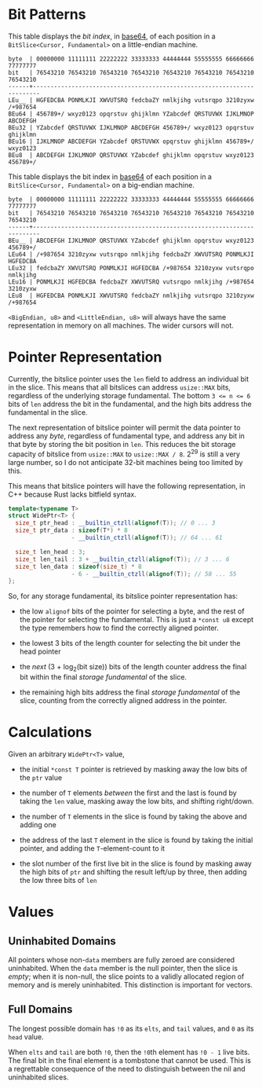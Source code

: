 # Bit Patterns

This table displays the *bit index*, in [base64], of each position in a
`BitSlice<Cursor, Fundamental>` on a little-endian machine.

```text
byte  | 00000000 11111111 22222222 33333333 44444444 55555555 66666666 77777777
bit   | 76543210 76543210 76543210 76543210 76543210 76543210 76543210 76543210
------+------------------------------------------------------------------------
LEu__ | HGFEDCBA PONMLKJI XWVUTSRQ fedcbaZY nmlkjihg vutsrqpo 3210zyxw /+987654
BEu64 | 456789+/ wxyz0123 opqrstuv ghijklmn YZabcdef QRSTUVWX IJKLMNOP ABCDEFGH
BEu32 | YZabcdef QRSTUVWX IJKLMNOP ABCDEFGH 456789+/ wxyz0123 opqrstuv ghijklmn
BEu16 | IJKLMNOP ABCDEFGH YZabcdef QRSTUVWX opqrstuv ghijklmn 456789+/ wxyz0123
BEu8  | ABCDEFGH IJKLMNOP QRSTUVWX YZabcdef ghijklmn opqrstuv wxyz0123 456789+/
```

This table displays the bit index in [base64] of each position in a
`BitSlice<Cursor, Fundamental>` on a big-endian machine.

```text
byte  | 00000000 11111111 22222222 33333333 44444444 55555555 66666666 77777777
bit   | 76543210 76543210 76543210 76543210 76543210 76543210 76543210 76543210
------+------------------------------------------------------------------------
BEu__ | ABCDEFGH IJKLMNOP QRSTUVWX YZabcdef ghijklmn opqrstuv wxyz0123 456789+/
LEu64 | /+987654 3210zyxw vutsrqpo nmlkjihg fedcbaZY XWVUTSRQ PONMLKJI HGFEDCBA
LEu32 | fedcbaZY XWVUTSRQ PONMLKJI HGFEDCBA /+987654 3210zyxw vutsrqpo nmlkjihg
LEu16 | PONMLKJI HGFEDCBA fedcbaZY XWVUTSRQ vutsrqpo nmlkjihg /+987654 3210zyxw
LEu8  | HGFEDCBA PONMLKJI XWVUTSRQ fedcbaZY nmlkjihg vutsrqpo 3210zyxw /+987654
```

`<BigEndian, u8>` and `<LittleEndian, u8>` will always have the same
representation in memory on all machines. The wider cursors will not.

# Pointer Representation

Currently, the bitslice pointer uses the `len` field to address an individual
bit in the slice. This means that all bitslices can address `usize::MAX` bits,
regardless of the underlying storage fundamental. The bottom `3 <= n <= 6` bits
of `len` address the bit in the fundamental, and the high bits address the
fundamental in the slice.

The next representation of bitslice pointer will permit the data pointer to
address any *byte*, regardless of fundamental type, and address any bit in that
byte by storing the bit position in `len`. This reduces the bit storage capacity
of bitslice from `usize::MAX` to `usize::MAX / 8`. 2<sup>29</sup> is still a
very large number, so I do not anticipate 32-bit machines being too limited by
this.

This means that bitslice pointers will have the following representation, in C++
because Rust lacks bitfield syntax.

```cpp
template<typename T>
struct WidePtr<T> {
  size_t ptr_head : __builtin_ctzll(alignof(T)); // 0 ... 3
  size_t ptr_data : sizeof(T*) * 8
                  - __builtin_ctzll(alignof(T)); // 64 ... 61

  size_t len_head : 3;
  size_t len_tail : 3 + __builtin_ctzll(alignof(T)); // 3 ... 6
  size_t len_data : sizeof(size_t) * 8
                  - 6 - __builtin_ctzll(alignof(T)); // 58 ... 55
};
```

So, for any storage fundamental, its bitslice pointer representation has:

- the low `alignof` bits of the pointer for selecting a byte, and the rest of
  the pointer for selecting the fundamental. This is just a `*const u8` except
  the type remembers how to find the correctly aligned pointer.

- the lowest 3 bits of the length counter for selecting the bit under the head
  pointer
- the *next* (3 + log<sub>2</sub>(bit size)) bits of the length counter address
  the final bit within the final *storage fundamental* of the slice.
- the remaining high bits address the final *storage fundamental* of the slice,
  counting from the correctly aligned address in the pointer.

# Calculations

Given an arbitrary `WidePtr<T>` value,

- the initial `*const T` pointer is retrieved by masking away the low bits of
  the `ptr` value

- the number of `T` elements *between* the first and the last is found by taking
  the `len` value, masking away the low bits, and shifting right/down.

- the number of `T` elements in the slice is found by taking the above and
  adding one

- the address of the last `T` element in the slice is found by taking the
  initial pointer, and adding the `T`-element-count to it

- the slot number of the first live bit in the slice is found by masking away
  the high bits of `ptr` and shifting the result left/up by three, then adding
  the low three bits of `len`

# Values

## Uninhabited Domains

All pointers whose non-`data` members are fully zeroed are considered
uninhabited. When the `data` member is the null pointer, then the slice is
*empty*; when it is non-null, the slice points to a validly allocated region of
memory and is merely uninhabited. This distinction is important for vectors.

## Full Domains

The longest possible domain has `!0` as its `elts`, and `tail` values, and `0`
as its `head` value.

When `elts` and `tail` are both `!0`, then the `!0`th element has `!0 - 1` live
bits. The final bit in the final element is a tombstone that cannot be used.
This is a regrettable consequence of the need to distinguish between the nil and
uninhabited slices.

[base64]: https://en.wikipedia.org/wiki/Base64

